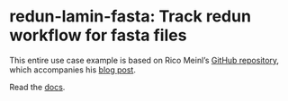 # redun-lamin-fasta: Track redun workflow for fasta files

This entire use case example is based on Rico Meinl’s [GitHub repository](https://github.com/ricomnl/bioinformatics-pipeline-tutorial/tree/redun), which accompanies his [blog post](https://ricomnl.com/blog/bottom-up-bioinformatics-pipeline-extension-redun/).

Read the [docs](https://redun-lamin-fasta-pofj.netlify.app/docs/redun-lamin-fasta).
